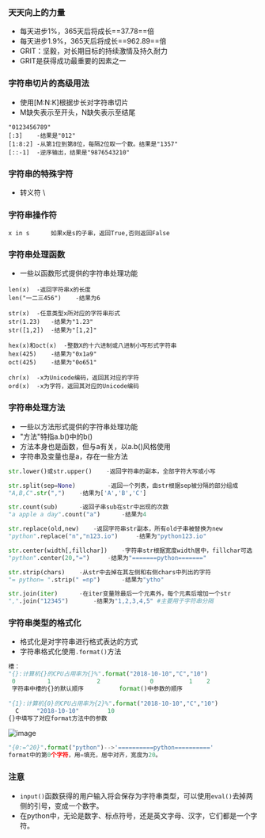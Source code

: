 ### 天天向上的力量
- 每天进步1%，365天后将成长==37.78==倍
- 每天进步1.9%，365天后将成长==962.89==倍
- GRIT：坚毅，对长期目标的持续激情及持久耐力
- GRIT是获得成功最重要的因素之一

### 字符串切片的高级用法
- 使用[M:N:K]根据步长对字符串切片
- M缺失表示至开头，N缺失表示至结尾
```
"0123456789"    
[:3]    -结果是"012"
[1:8:2] -从第1位到第8位，每隔2位取一个数。结果是"1357"
[::-1]  -逆序输出，结果是"9876543210"
```

### 字符串的特殊字符
- 转义符 \ 

### 字符串操作符
```
x in s      如果x是s的子串，返回True,否则返回False
```

### 字符串处理函数
- 一些以函数形式提供的字符串处理功能
```
len(x)  -返回字符串x的长度
len("一二三456")    -结果为6

str(x)  -任意类型x所对应的字符串形式
str(1.23)   -结果为"1.23"
str([1,2])  -结果为"[1,2]"

hex(x)和oct(x)  -整数X的十六进制或八进制小写形式字符串
hex(425)    -结果为"0x1a9"
oct(425)    -结果为"0o651"

chr(x)  -x为Unicode编码，返回其对应的字符
ord(x)  -x为字符，返回其对应的Unicode编码
```

### 字符串处理方法
- 一些以方法形式提供的字符串处理功能
- "方法"特指a.b()中的b()
- 方法本身也是函数，但与a有关，以a.b()风格使用
- 字符串及变量也是a，存在一些方法
```python
str.lower()或str.upper()    -返回字符串的副本，全部字符大写或小写

str.split(sep=None)         -返回一个列表，由str根据sep被分隔的部分组成
"A,B,C".str(",")    -结果为['A','B','C']

str.count(sub)      -返回子串sub在str中出现的次数
"a apple a day".count("a")      -结果为4

str.replace(old,new)    -返回字符串str副本，所有old子串被替换为new
"python".replace("n","n123.io")     -结果为"python123.io"

str.center(width[,fillchar])    -字符串str根据宽度width居中，fillchar可选
"python".center(20,"=")     -结果为"=======python======="

str.strip(chars)    -从str中去掉在其左侧和右侧chars中列出的字符
"= python= ".strip(" =np")      -结果为"ytho"

str.join(iter)      -在iter变量除最后一个元素外，每个元素后增加一个str
",".join("12345")       -结果为"1,2,3,4,5" #主要用于字符串分隔

```

### 字符串类型的格式化
- 格式化是对字符串进行格式表达的方式
- 字符串格式化使用`.format()`方法
```python
槽：
"{}:计算机{}的CPU占用率为{}%".format("2018-10-10","C","10")
 0         1             2              0          1    2
 字符串中槽的{}的默认顺序          format()中参数的顺序
 
"{1}:计算机{0}的CPU占用率为{2}%".format("2018-10-10","C","10")
  C     "2018-10-10"        10
{}中填写了对应format方法中的参数
```
![image](E://学习记录//学习记录中的图片//python//format格式1.png)

```python
"{0:=^20}".format("python")-->'==========python=========='
format中的第0个字符，用=填充，居中对齐，宽度为20。
```


### 注意
- `input()`函数获得的用户输入将会保存为字符串类型，可以使用`eval()`去掉两侧的引号，变成一个数字。
- 在python中，无论是数字、标点符号，还是英文字母、汉字，它们都是一个字符。
